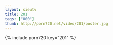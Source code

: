 ```yaml
--- 
layout: sieutv
title: 201
tags: ["000"]
thumb: http://porn720.net/video/201/poster.jpg
---
```

{% include porn720 key="201" %} 
